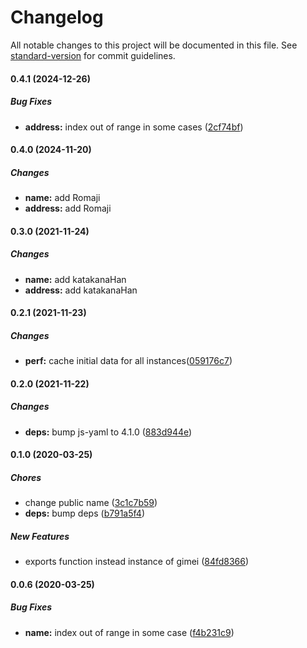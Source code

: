 # Changelog

All notable changes to this project will be documented in this file. See [standard-version](https://github.com/conventional-changelog/standard-version) for commit guidelines.

#### 0.4.1 (2024-12-26)

##### Bug Fixes

* **address:** index out of range in some cases ([2cf74bf](https://github.com/longgt/node-gimei/commit/2cf74bf73f76eaefcac1abd9e8463b33159d2fb6))

#### 0.4.0 (2024-11-20)

##### Changes

* **name:** add Romaji
* **address:** add Romaji

#### 0.3.0 (2021-11-24)

##### Changes

* **name:** add katakanaHan
* **address:** add katakanaHan

#### 0.2.1 (2021-11-23)

##### Changes

* **perf:** cache initial data for all instances([059176c7](https://github.com/longgt/node-gimei/commit/059176c7de4cef8dd6f3202fcc14f019bec5a6a0))

#### 0.2.0 (2021-11-22)

##### Changes

* **deps:**  bump js-yaml to 4.1.0 ([883d944e](https://github.com/longgt/node-gimei/commit/883d944e4f2399264bbabee51e52efd66e123c0f))

#### 0.1.0 (2020-03-25)

##### Chores

*  change public name ([3c1c7b59](https://github.com/longgt/node-gimei/commit/3c1c7b59ee1591b9432f3e05031c047fb3976089))
* **deps:**  bump deps ([b791a5f4](https://github.com/longgt/node-gimei/commit/b791a5f47417457b8a8dd1e495fb4dc598bf7688))

##### New Features

*  exports function instead instance of gimei ([84fd8366](https://github.com/longgt/node-gimei/commit/84fd83669a68a63cd870bc381971e898e857cdcc))

#### 0.0.6 (2020-03-25)

##### Bug Fixes

* **name:**  index out of range in some case ([f4b231c9](https://github.com/longgt/node-gimei/commit/f4b231c92f4f6c99ae50a78834dc8956914bc58e))
